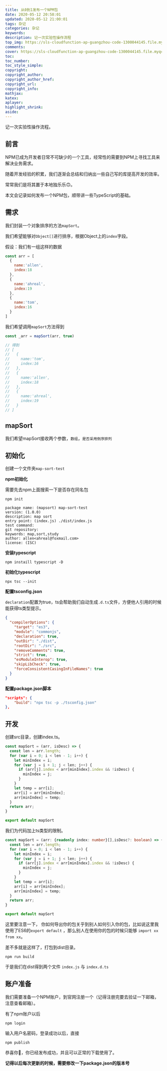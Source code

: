 ```yaml
---
title: 从0到1发布一个NPM包
date: 2020-05-12 20:58:01
updated: 2020-05-12 21:00:01
tags: 杂记
categories: 杂记
keywords:
description: 记一次实验性操作流程
top_img: https://sls-cloudfunction-ap-guangzhou-code-1300044145.file.myqcloud.com/upload/npm.jpeg
comments:
cover: https://sls-cloudfunction-ap-guangzhou-code-1300044145.file.myqcloud.com/upload/npm.jpeg
toc:
toc_number:
toc_style_simple:
copyright:
copyright_author:
copyright_author_href:
copyright_url:
copyright_info:
mathjax:
katex:
aplayer:
highlight_shrink:
aside:
---
```


记一次实验性操作流程。

## 前言

NPM已成为开发者日常不可缺少的一个工具，经常性的需要到NPM上寻找工具来解决业务需求。

随着开发经验的积累，我们逐渐会总结和归纳出一些自己写的库提高开发的效率。

常常我们是将其置于本地独乐乐🙃。

本文会记录如何发布一个NPM包，顺带讲一些TypeScript的基础。

## 需求

我们封装一个对象排序的方法`mapSort`。

我们希望能够对`Object[]`进行排序，根据Object上的`index`字段。

假设：我们有一组这样的数据

```javascript
const arr = [
  {
    name:'allen',
    index:18
  },
  {
    name:'ahreal',
    index:19
  },
  {
    name:'tom',
    index:16
  }
]
```

我们希望调用`mapSort`方法得到

```javascript
const _arr = mapSort(arr, true)

// 得到
// [
//   {
//     name:'tom',
//     index:16
//   },
//   {
//     name:'allen',
//     index:18
//   },
//   {
//     name:'ahreal',
//     index:19
//   }
// ]
```



## mapSort

我们希望mapSort接收两个参数，`数组`，`是否采用倒序排列`



## 初始化

创建一个文件夹`map-sort-test`

**npm初始化**

需要先去npm上面搜索一下是否存在同名包

```shell
npm init

package name: (mapsort) map-sort-test
version: (1.0.0)
description: map sort
entry point: (index.js) ./dist/index.js
test command:
git repository:
keywords: map,sort,study
author: allen<ahreal@foxmail.com>
license: (ISC)
```

**安装typescript**

```shell
npm instaill typescript -D
```

**初始化typescript**

```shell
npx tsc --init
```

**配置tsconfig.json**

`declaration`配置为true，ts会帮助我们自动生成`.d.ts`文件，方便他人引用的时候能获得ts类型提示。

```json
{
  "compilerOptions": {
    "target": "es3",                    
    "module": "commonjs",                  
    "declaration": true,                 
    "outDir": "./dist",                      
    "rootDir": "./src",                  
    "removeComments": true,               
    "strict": true,                          
    "esModuleInterop": true,                 
    "skipLibCheck": true,                   
    "forceConsistentCasingInFileNames": true
  }
}
```

**配置package.json脚本**

```json
"scripts": {
    "build": "npx tsc -p ./tsconfig.json"
},
```



## 开发

创建src目录，创建index.ts。

```typescript
const mapSort = (arr, isDesc) => {
  const len = arr.length;
  for (var i = 0; i < len - 1; i++) {
    let minIndex = i;
    for (var j = i + 1; j < len; j++) {
      if (arr[j].index < arr[minIndex].index && !isDesc) {
        minIndex = j;
      }
    }
    let temp = arr[i];
    arr[i] = arr[minIndex];
    arr[minIndex] = temp;
  }
  return arr;
}

export default mapSort
```

我们为代码加上ts类型的限制。

```typescript
const mapSort = (arr: {readonly index: number}[],isDesc?: boolean) => {
  const len = arr.length;
  for (var i = 0; i < len - 1; i++) {
    let minIndex = i;
    for (var j = i + 1; j < len; j++) {
      if (arr[j].index < arr[minIndex].index && !isDesc) {
        minIndex = j;
      }
    }
    let temp = arr[i];
    arr[i] = arr[minIndex];
    arr[minIndex] = temp;
  }
  return arr;
}

export default mapSort
```

这里要注意一下， 你如何导出你的包关乎到别人如何引入你的包，比如说这里我使用了ES6的`export default` ，那么别人在使用你的包的时候只能够 `import xx from xx`。

差不多就是这样了，打包到dist目录。

```shell
npm run build
```

于是我们在dist得到两个文件 `index.js` 与 `index.d.ts`



## 账户准备

我们需要准备一个NPM账户，到官网注册一个（记得注册完要去验证一下邮箱，注意查看邮箱）。

有了npm账户以后

```shell
npm login
```

输入用户名密码，登录成功以后，直接

```shell
npm publish
```

恭喜你🎉，你已经发布成功，并且可以正常的下载使用了。

**记得以后每次更新的时候，需要修改一下package.json的版本号**